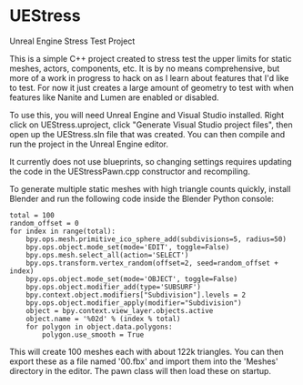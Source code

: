 # UEStress

Unreal Engine Stress Test Project

This is a simple C++ project created to stress test the upper limits for
static meshes, actors, components, etc. It is by no means comprehensive, but
more of a work in progress to hack on as I learn about features that I'd like
to test. For now it just creates a large amount of geometry to test with when
features like Nanite and Lumen are enabled or disabled.

To use this, you will need Unreal Engine and Visual Studio installed. Right
click on UEStress.uproject, click "Generate Visual Studio project files", then
open up the UEStress.sln file that was created. You can then compile and run
the project in the Unreal Engine editor.

It currently does not use blueprints, so changing settings requires updating
the code in the UEStressPawn.cpp constructor and recompiling.

To generate multiple static meshes with high triangle counts quickly, install
Blender and run the following code inside the Blender Python console:

```
total = 100
random_offset = 0
for index in range(total):
    bpy.ops.mesh.primitive_ico_sphere_add(subdivisions=5, radius=50)
    bpy.ops.object.mode_set(mode='EDIT', toggle=False)
    bpy.ops.mesh.select_all(action='SELECT')
    bpy.ops.transform.vertex_random(offset=2, seed=random_offset + index)
    bpy.ops.object.mode_set(mode='OBJECT', toggle=False)
    bpy.ops.object.modifier_add(type='SUBSURF')
    bpy.context.object.modifiers["Subdivision"].levels = 2
    bpy.ops.object.modifier_apply(modifier="Subdivision")
    object = bpy.context.view_layer.objects.active
    object.name = '%02d' % (index % total)
    for polygon in object.data.polygons:
        polygon.use_smooth = True
```

This will create 100 meshes each with about 122k triangles. You can then
export these as a file named '00.fbx' and import them into the 'Meshes'
directory in the editor. The pawn class will then load these on startup.